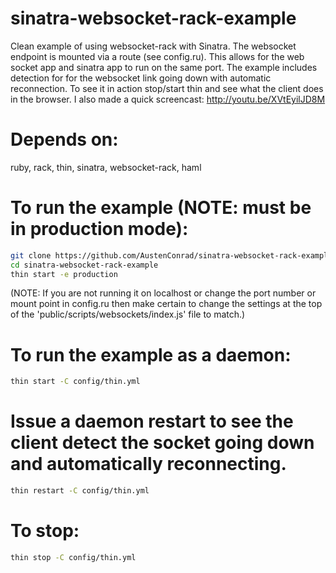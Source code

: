 sinatra-websocket-rack-example
==============================

Clean example of using websocket-rack with Sinatra. The websocket endpoint is mounted via a route (see config.ru). This allows for the web socket app 
and sinatra app to run on the same port. The example includes detection for for the websocket link going down with automatic reconnection. To see it 
in action stop/start thin and see what the client does in the browser. I also made a quick screencast: http://youtu.be/XVtEyilJD8M

Depends on:
=====
ruby, rack, thin, sinatra, websocket-rack, haml

To run the example (NOTE: must be in production mode):
=====
```bash
git clone https://github.com/AustenConrad/sinatra-websocket-rack-example.git
cd sinatra-websocket-rack-example
thin start -e production
```
(NOTE: If you are not running it on localhost or change the port number or mount point in config.ru then make certain to change the settings at the top of the 'public/scripts/websockets/index.js' file to match.)

To run the example as a daemon:
=====
```bash
thin start -C config/thin.yml
```

Issue a daemon restart to see the client detect the socket going down and automatically reconnecting.
====
```bash
thin restart -C config/thin.yml
```

To stop:
=====
```bash
thin stop -C config/thin.yml
```
